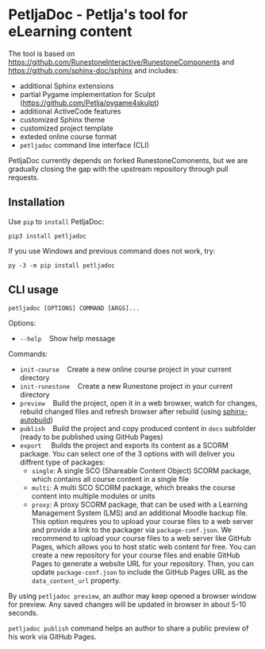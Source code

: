 # PetljaDoc - Petlja's tool for eLearning content

The tool is based on https://github.com/RunestoneInteractive/RunestoneComponents and https://github.com/sphinx-doc/sphinx and includes:

- additional Sphinx extensions
- partial Pygame implementation for Sculpt (https://github.com/Petlja/pygame4skulpt)
- additional ActiveCode features
- customized Sphinx theme
- customized project template
- exteded online course format
- ``petljadoc`` command line interface (CLI)

PetljaDoc currently depends on forked RunestoneComonents, but we are gradually closing the gap with the upstream repository through pull requests.

## Installation

Use `pip` to `install` PetljaDoc:

`pip3 install petljadoc`

If you use Windows and previous command does not work, try:

`py -3 -m pip install petljadoc`

## CLI usage

`petljadoc [OPTIONS] COMMAND [ARGS]...`

Options:

- `--help`&nbsp;&nbsp;&nbsp;&nbsp;Show help message

Commands:

- `init-course`&nbsp;&nbsp;&nbsp;&nbsp;Create a new online course project in your current directory
- `init-runestone`&nbsp;&nbsp;&nbsp;&nbsp;Create a new Runestone project in your current directory
- `preview`&nbsp;&nbsp;&nbsp;&nbsp;Build the project, open it in a web browser, watch for changes, rebuild changed files and refresh browser after rebuild (using [sphinx-autobuild](https://github.com/GaretJax/sphinx-autobuild))
- `publish`&nbsp;&nbsp;&nbsp;&nbsp;Build the project and copy produced content in `docs` subfolder (ready to be published using GitHub Pages)
- `export`&nbsp;&nbsp;&nbsp; &nbsp;Builds the project and exports its content as a SCORM package. You can select one of the 3 options with will deliver you diffrent type of packages:
  - `single`: A single SCO (Shareable Content Object) SCORM package, which contains all course content in a single file
  - `multi`: A multi SCO SCORM package, which breaks the course content into multiple modules or units
  - `proxy`: A proxy SCORM package, that can be used with a Learning Management System (LMS) and an additional Moodle backup file. This option requires you to upload your course files to a web server and provide a link to the packager via `package-conf.json`. We recommend to upload your course files to a web server like GitHub Pages, which allows you to host static web content for free. You can create a new repository for your course files and enable GitHub Pages to generate a website URL for your repository. Then, you can update `package-conf.json` to include the GitHub Pages URL as the `data_content_url` property.

By using `petljadoc preview`, an author may keep opened a browser window for preview. Any saved changes will be updated in browser in about 5-10 seconds.

`petljadoc publish` command helps an author to share a public preview of his work via GitHub Pages.
